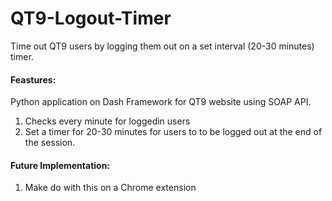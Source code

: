 # QT9-Logout-Timer
Time out QT9 users by logging them out on a set interval (20-30 minutes) timer.

#### Feastures:
Python application on Dash Framework for QT9 website using SOAP API.
1. Checks every minute for loggedin users
2. Set a timer for 20-30 minutes for users to to be logged out at the end of the session.

#### Future Implementation:
1. Make do with this on a Chrome extension
